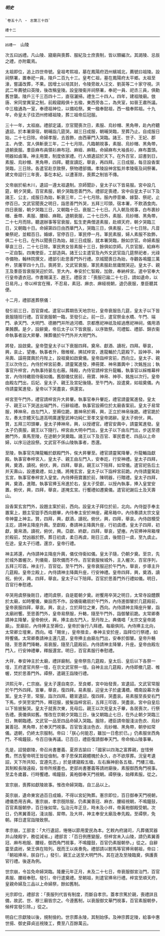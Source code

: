 

##### 明史
	`卷五十八 ‧ 志第三十四`　
`禮十二`

* * *

`凶禮一`　山陵

次五曰凶禮。凡山陵、寢廟與喪葬、服紀及士庶喪制，皆以類編次。其謁陵、忌辰之禮，亦附載焉。

太祖即位，追上四世帝號。皇祖考熙祖，墓在鳳陽府泗州蠙城北，薦號曰祖陵。設祠祭署，置奉祀一員，陵戶二百九十三。皇考仁祖，墓在鳳陽府太平鄉。太祖至濠，嘗議改葬，不果。因增土以培其封，令陵旁故人汪文、劉英等二十家守視。洪武二年薦號曰英陵，後改稱皇陵。設皇陵衞并祠祭署，奉祀一員、祀丞三員，俱勳舊世襲。陵戶三千三百四十二，直宿灑掃。禮生二十四人。四年，建祖陵廟。倣唐、宋同堂異室之制，前殿寢殿俱十五楹，東西旁各二，為夾室，如晉王肅所議。中三楹通為一室，奉德祖神位，以備袷祭。東一楹奉懿祖，西一楹奉熙祖。十九年，命皇太子往泗州修繕祖陵，葬三祖帝后冠服。

三十一年，太祖崩。禮部定議，京官聞喪次日，素服、烏紗帽、黑角帶，赴內府聽遺詔。於本署齋宿，朝晡詣几筵哭。越三日成服，朝晡哭臨，至葬乃止。自成服日始，二十七日除。命婦孝服，去首飾，由西華門入哭臨。諸王、世子、王妃、郡主、內使、宮人俱斬衰三年，二十七月除。凡臨朝視事，素服、烏紗帽、黑角帶，退朝衰服。羣臣麻布員領衫麻布冠、麻絰、麻鞋。命婦麻布大袖長衫，麻布蓋頭。明器如鹵簿。神主用栗，制度依家禮。行人頒遺詔於天下。在外百官，詔書到日，素服、烏紗帽、黑角帶，四拜。聽宣讀訖，舉哀，再四拜。三日成服，每旦設香案哭臨，三日除。各遣官赴京致祭，祭物禮部備。孝陵設神宮監并孝陵衞及祠祭署。建文帝詔行三年喪，事在本紀。以遭革除，喪葬之制皆不傳。

文帝崩於榆木川，遺詔一遵太祖遺制。京師聞訃，皇太子以下皆易服。宮中設几筵，朝夕哭奠。百官素服，朝夕哭臨思善門外。禮部定喪禮，宮中自皇太子以下及諸王、公主，成服日為始，斬衰三年，二十七月除。服內停音樂、嫁娶、祭祀，止停百日。文武官聞喪之明日，詣思善門外哭，五拜三叩頭，宿本署，不飲酒食肉。四日衰服，朝夕哭臨三日，又朝臨十日。衰服二十七日。凡入朝及視事，白布裹紗帽、垂帶、素服、腰絰、麻鞋。退朝衰服，二十七日外，素服、烏紗帽、黑角帶，二十七月而除。聽選辦事等官衰服，監生吏典僧道素服，赴順天府，朝夕哭臨三日，又朝臨十日。命婦第四日由西華門入，哭臨三日，俱素服，二十七日除。凡音樂祭祀，並輟百日。婚嫁，官停百日，軍民停一月。軍民素服，婦人素服不妝飾，俱二十七日。在外以聞喪日為始，越三日成服，就本署哭臨，餘如京官。命婦素服舉哀三日，二十七日除。軍民男女皆素服十三日，餘俱如京師。凡京官服，給麻布一疋自製。四夷使臣，工部造與。諸王公主遣官及內外文武官詣几筵祭祀者，光祿寺備物，翰林院撰文，禮部引赴思善門外行禮。京城聞喪日為始，寺觀各鳴鐘三萬杵，禁屠宰四十九日。喪將至，文武官衰服，軍民素服赴居庸關哭迎。皇太子、親王及羣臣皆衰服哭迎於郊。至大內，奉安於仁智殿，加斂，奉納梓宮。遣中官奉大行皇帝遺衣冠。作書賜漢王、趙王。禮臣言：「喪服已踰二十七日，請如遺命，以日易月。」帝以梓宮在殯，不忍易，素冠、麻衣、麻絰視朝，退仍衰服，羣臣聽其便。

十二月，禮部進葬祭儀：

發引前三日，百官齋戒。遣官以葬期告天地宗社，皇帝衰服告几筵，皇太子以下皆衰服隨班行禮。百官衰服朝一臨，至發引止。前一日，遣官祭金水橋、午門、端門、承天門、大明門、德勝門并所過河橋、京都應祀神祇及經過應祀神祠，儀用酒果餚饌。是夕，設辭奠，帝后太子以下皆衰服，以序致祭。司禮監、禮部、錦衣衞命執事者設大昇轝、陳葬儀於午門外并大明門外。

將發，設啟奠。皇帝暨皇太子以下衰服四拜。奠帛、獻酒、讀祝，四拜。舉哀，興，哀止，望瘞。執事者升，徹帷幙，拂拭梓宮，進龍輴於几筵殿下。設神亭、神帛輿、諡冊寶輿於丹陛上，設祖奠如啟奠儀。皇帝詣梓宮前，西向立。皇太子、親王以次侍立。內侍於梓宮前奏，請靈駕進發，捧冊寶、神帛置輿中；次銘旌出；執事官升梓宮，內執事持翣左右蔽。降殿，內侍官請梓宮升龍輴，執事官以綵帷幕梓宮，內侍持繖扇侍衞如儀。舊御儀仗居前，冊寶、神帛、神亭、銘旌以次行。皇帝由殿左門出，后妃、皇太子、親王及宮妃後隨。至午門內，設遣奠，如祖奠儀。內侍請靈駕進發，皇帝以下哭盡哀，俱還宮。

梓宮至午門外，禮官請梓宮升大昇轝。執事官奉升轝訖，禮官請靈駕進發。皇太子、親王以下哭送出端門外，行辭祖禮。執事官設褥位於太廟香案前。皇太子易常服，捧神帛，由左門入，至褥位跪，置神帛於褥，興，正立於神帛後跪。禮官跪於左，奏太宗體天弘道高明廣運聖武神功純仁至孝文皇帝謁辭。皇太子俯伏，興。贊，五拜三叩頭畢，皇太子捧神帛，興，以授禮官。禮官安輿中，請靈駕進發。皇太子仍喪服，親王以下隨行。梓宮由大明中門出，皇太子以下由左門出，步送至德勝門外，乘馬至陵，在途朝夕哭奠臨。諸王以下及百官、軍民耆老、四品以上命婦，以序沿途設祭。文武官不係山陵執事者，悉還。

至陵，執事官先陳龍輴於獻殿門外，俟大昇轝至。禮官請靈駕降轝，升龍輴詣獻殿。執事官奉梓宮入，皇太子、親王由左門入，安奉訖，行安神禮。皇太子四拜，興，奠酒，讀祝。俯伏，興，四拜，舉哀。親王以下陪拜，如常儀。遣官祀告后土并天壽山，設遷奠禮，如上儀。將掩玄宮，皇太子以下詣梓宮前跪。內侍請靈駕赴玄宮，執事官奉梓宮入皇堂。內侍捧冊寶置於前，陳明器，行贈禮。皇太子四拜，興，奠酒，進贈。執事官捧玉帛進於右，皇太子受獻，以授內執事，捧入皇堂安置。俯伏，興，四拜，舉哀，遂掩玄宮。行饗禮如遷奠儀。遣官祀謝后土及天壽山。

設香案玄宮門外，設題主案於前，西向。設皇太子拜位於前，北向。內侍盥手奉主置案上，題主官盥手西向題畢，內侍奉主安於神座，藏帛箱中。內侍奏請太宗文皇帝神靈上神主。贊，四拜，興，獻酒，讀祝。俯伏，興，四拜，舉哀。內侍啟櫝受主訖，請神主降座升輿。至獻殿，奏請神主降輿升座，行初虞禮。皇太子四拜，初獻，奠帛酒，讀祝，俯伏，興。亞獻、終獻，四拜，舉哀，望瘞。內官捧神帛箱埋於殿前，焚凶器於野。葬日初虞，柔日再虞，剛日三虞，後間日一虞，至九虞止。在途，皇太子行禮。還京，皇帝行禮。

神主將還，內侍請神主降座升輿，儀仗侍衞如儀。皇太子隨，仍朝夕奠。至京，先於城外置幄次，列儀衞，鼓吹備而不作。百官衰服候城外，主入幄次，百官序列，五拜三叩首。神主行，百官從。至午門外，皇帝衰服迎於午門內，舉哀，步導主升几筵殿。皇帝立殿上，內侍請神主降輿升座，行安神禮。皇帝四拜，興，奠酒，讀祝。俯伏，興，四拜，舉哀。皇太子以下陪拜。百官於思善門外行禮如儀。明日，百官行奉慰禮。

卒哭用虞祭後剛日，禮同虞祭，自是罷朝夕奠。祔饗用卒哭之明日，太常寺設醴饌於太廟，如時饗儀，樂設而不作。設儀衞繖扇於午門外，內侍進御輦於几筵殿前，皇帝衰服四拜，舉哀。興，哀止，立於拜位之東，西向。內侍請神主降座升輦，詣太廟祔饗。至思善門外，皇帝易祭服，升輅，隨至午門外，詣御輦前跪。太常卿奏請神主降輦，皇帝俯伏，興，捧主由左門入，至丹陛上。典儀唱「太宗文皇帝謁廟」。至廟前，內侍捧主至褥位，皇帝於後行八拜禮。每廟俱同。內侍捧主北向，太常卿立壇東，西向。唱「賜坐」，皇帝搢圭，奉神主安於座，詣拜位行祭禮，如時饗儀。太常卿奏請神主還几筵，皇帝捧主由廟左門出，安奉於御輦。皇帝升輅隨，至思善門降輅，易衰服，隨至几筵殿前。內侍請神主降輦，升座。皇帝由殿左門入，行安神禮畢，釋服還宮。明日，百官素服行奉慰禮。

大祥，奉安神主於太廟，禮詳廟制。皇帝祭告几筵殿，皇太后、皇后以下各祭一壇，王府遣官共祭一壇，在京文武官祭一壇。自神主出几筵殿，內侍即撤几筵、帷幄，焚於思善門外。禫祭，遣親王詣陵行禮。

洪熙元年，仁宗崩。皇太子還自南京，至良鄉，宮中始發喪，宣遺詔。文武官常服於午門外四拜。宣畢，舉哀，復四拜。易素服，迎皇太子於盧溝橋，橋南設幕次香案。皇太子至，常服，詣次四拜。聽宣遺詔，復四拜，哭盡哀。易素服至長安右門下馬，步哭至宮門外，釋冠服，披髮詣梓宮前，五拜三叩首，哭盡哀。宮中自皇后以下皆披髮哭。皇太子就喪次東，見母后。親王以次見皇太子畢，各居喪次，行祭告禮。喪儀俱如舊。惟改在京朝夕哭臨三日，後又朝臨止七日，在外止朝夕哭臨三日，無朝臨禮。文武官一品至四品命婦入哭臨。服除，禮臣請帝服淺淡色衣、烏紗翼善冠、黑角帶，於奉天門視事。百官皆淺淡色衣、烏紗帽、黑角帶，朝參如常儀。退朝，仍終太宗服制。帝曰：「朕心何能忍，雖加一日愈於已。」仍素服坐西角門，不鳴鐘鼓，令百日後再議。已百日，禮臣復請御奉天門。帝命候山陵事畢。

先是，詔營獻陵，帝召尚書蹇義、夏原吉諭曰：「國家以四海之富葬親，豈惜勞費。然古聖帝明王皆從儉制。孝子思保其親體魄於永久，亦不欲厚葬。況皇考遺詔，天下所共知，宜遵先志。」於是建寢殿五楹，左右廡神廚各五楹，門樓三楹。其制較長陵遠殺，皆帝所規畫也。吏部尚書蹇義等請祔廟後，素服御西角門視事。至孟冬歲暮，行時饗禮。鳴鐘鼓，黃袍御奉天門視朝。禫祭後，始釋素服。從之。

宣宗崩，喪葬如獻陵故事。惟改命婦哭臨，自三品以上。

英宗崩，遺命東宮過百日成婚，不得以宮妃殉葬。憲宗即位，百日御奉天門視朝，禮儀悉用吉典。憲宗崩，孝宗旣除服，仍素翼善冠、麻衣、腰絰視朝，不鳴鐘鼓，百官素服朝參，百日後如常。弘治元年正旦，時未及小祥，帝黃袍御殿受朝。次日，仍黑翼善冠，淺淡服、犀帶。及大祥，神主奉安太廟及奉先殿。至禫祭，免朝。擇日遣官詣陵致祭。

孝宗崩，工部言：「大行遺詔，惓惓以節用愛民為本。乞敕內府諸司，凡葬儀冥器并山陵殿宇，務從減省。」禮部言：「百日例應變服，但梓宮未入山陵，請仍素翼善冠、麻布袍服、腰絰，御西角門視事，不鳴鐘鼓，百官仍素服朝參。」從之。自辭靈至虞祔，榮王俱在陪列。旣而王以疾奏免。禮部請以駙馬等官捧帛朝祖，帝曰：「朝祖捧帛，朕自行。」發引，親王止送至大明門外。其在途及至陵臨奠，俱護喪官行禮。後遂為例。

世宗崩，令旨免命婦哭臨。隆慶元年正月，未及二十七日，帝衰服御宣治門，百官素服、腰絰奉慰。發引，帝行遣奠禮。至朝祖，則遣官捧帛行禮。梓宮至順天府，皇親命婦及三品以上命婦祭，餘如舊制。

光宗即位，禮部言：「喪服列代皆有制度，而斷自孝宗。蓋孝宗篤於親，喪禮詳且備，故武、世、穆三廟皆宗之。今遵舊制，以衰服御文華門視事，百官素服朝參，候梓宮發引除。」從之。

明自仁宗獻陵以後，規制儉約。世宗葬永陵，其制始侈。及神宗葬定陵，給事中惠世揚、御史薛貞巡視陵工，費至八百餘萬云。

* * *

